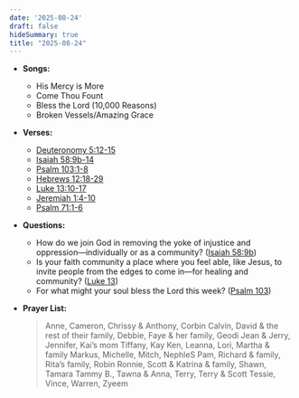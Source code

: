 ```yaml
---
date: '2025-08-24'
draft: false
hideSummary: true
title: "2025-08-24"
---
```


- **Songs:**
    - His Mercy is More
    - Come Thou Fount
    - Bless the Lord (10,000 Reasons)
    - Broken Vessels/Amazing Grace

- **Verses:**
    - [Deuteronomy 5:12-15](https://www.biblegateway.com/passage/?search=Deuteronomy+5%3A12-15&version=NIV)
    - [Isaiah 58:9b-14](https://www.biblegateway.com/passage/?search=Isaiah+58%3A9b-14&version=NIV)
    - [Psalm 103:1-8](https://www.biblegateway.com/passage/?search=Psalm+103%3A1-8&version=NIV)
    - [Hebrews 12:18-29](https://www.biblegateway.com/passage/?search=Hebrews+12%3A18-29&version=NIV)
    - [Luke 13:10-17](https://www.biblegateway.com/passage/?search=Luke+13%3A10-17&version=NIV)
    - [Jeremiah 1:4-10](https://www.biblegateway.com/passage/?search=Jeremiah+1%3A4-10&version=NIV)
    - [Psalm 71:1-6](https://www.biblegateway.com/passage/?search=Psalm+71%3A1-6&version=NIV)

- **Questions:**
    - How do we join God in removing the yoke of injustice and oppression—individually or as a community? ([Isaiah 58:9b](https://www.biblegateway.com/passage/?search=Isaiah+58%3A9b&version=NIV))  
    - Is your faith community a place where you feel able, like Jesus, to invite people from the edges to come in—for healing and community? ([Luke 13](https://www.biblegateway.com/passage/?search=Luke+13&version=NIV))  
    - For what might your soul bless the Lord this week? ([Psalm 103](https://www.biblegateway.com/passage/?search=Psalm+103&version=NIV))

- **Prayer List:**
  > Anne, Cameron, Chrissy & Anthony, Corbin
  > Calvin, David & the rest of their family, Debbie, Faye & her family, Geodi
  > Jean & Jerry, Jennifer, Kai’s mom Tiffany, Kay
  > Ken, Leanna, Lori, Martha & family
  > Markus, Michelle, Mitch, NephleS
  > Pam, Richard & family, Rita’s family, Robin
  > Ronnie, Scott & Katrina & family, Shawn, Tamara
  > Tammy B., Tawna & Anna, Terry, Terry & Scott
  > Tessie, Vince, Warren, Zyeem
